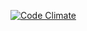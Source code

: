 [![Code Climate](https://codeclimate.com/github/ever0916/kintai-app.png)](https://codeclimate.com/github/ever0916/kintai-app)
